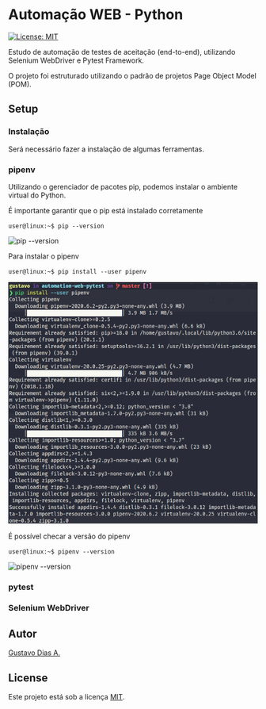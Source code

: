 # Automação WEB - Python

[![License: MIT](https://img.shields.io/badge/License-MIT-blue.svg)](https://opensource.org/licenses/MIT)

Estudo de automação de testes de aceitação (end-to-end), utilizando Selenium WebDriver e Pytest Framework.

O projeto foi estruturado utilizando o padrão de projetos Page Object Model (POM).

## Setup

### Instalação

Será necessário fazer a instalação de algumas ferramentas.

### pipenv

Utilizando o gerenciador de pacotes pip, podemos instalar o ambiente virtual do Python.

É importante garantir que o pip está instalado corretamente

```console
user@linux:~$ pip --version
```

![pip --version](images/images/pip_version.png)

Para instalar o pipenv

```console
user@linux:~$ pip install --user pipenv
```

![pip install --user pipenv](images/pip_install_pipenv.png)

É possível checar a versão do pipenv

```console
user@linux:~$ pipenv --version
```

![pipenv --version](images/images/pipenv_version.png)

### pytest

### Selenium WebDriver

## Autor

[Gustavo Dias A.](https://www.linkedin.com/in/gustavo-dias-alexandre-543568157/)

## License

Este projeto está sob a licença [MIT](https://choosealicense.com/licenses/mit/).
